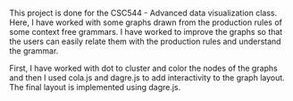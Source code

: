 
This project is done for the CSC544 - Advanced data visualization class. Here, I have worked with some graphs drawn from the production rules of some context free grammars. I have worked to improve the graphs so that the users can easily relate them with the production rules and understand the grammar. 

First, I have worked with dot to cluster and color the nodes of the graphs and then I used cola.js and dagre.js to add interactivity to the graph layout. The final layout is implemented using dagre.js. 
